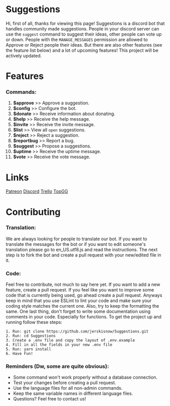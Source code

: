 # Suggestions

Hi, first of all, thanks for viewing this page! Suggestions is a discord bot that handles community made suggestions. People in your discord server can use the `suggest` command to suggest their ideas, other people can vote up or down. People with the `MANAGE_MESSAGES` permission are allowed to Approve or Reject people their ideas. But there are also other features (see the feature list below) and a lot of upcoming features! This project will be actively updated.

# Features
### Commands:
1. **$approve** >> Approve a suggestion.
2. **$config** >> Configure the bot.
3. **$donate** >> Receive information about donating.
4. **$help** >> Receive the help message.
5. **$invite** >> Receive the invite message.
6. **$list** >> View all `open` suggestions.
7. **$reject** >> Reject a suggestion.
8. **$reportbug** >> Report a bug.
9. **$suggest** >> Propose a suggestions.
10. **$uptime** >> Receive the uptime message.
11. **$vote** >> Receive the vote message.

# Links
[Patreon](https://www.patreon.com/user/overview)
[Discord](https://discord.gg/3SYg3M5)
[Trello](https://trello.com/b/3y6nWOdZ/suggestions)
[TopGG](https://top.gg/bot/566616056165302282)

# Contributing
### Translation:
We are always looking for people to translate our bot. If you want to translate the messages for the bot or if you want to edit someone's translation please go to en_US.utf8.js and read the instructions. The next step is to fork the bot and create a pull request with your new/edited file in it.

### Code:
Feel free to contribute, not much to say here yet. If you want to add a new feature, create a pull request. If you feel like you want to improve some code that is currently being used, go ahead create a pull request. Anyways keep in mind that you use ESLint to lint your code and make sure your coding style matches the current one. Also, try to keep the formatting the same. One last thing, don't forget to write some documentation using comments in your code. Especially for functions. To get the project up and running follow these steps:
```
1. Run: git clone https://github.com/jerskisnow/Suggestions.git
2. Run: cd Suggestions
3. Create a .env file and copy the layout of .env.example
4. Fill in all the fields in your new .env file
5. Run: yarn install
6. Have Fun!
```

### Reminders (Dw, some are quite obvious):
 - Some command won't work properly without a database connection.
 - Test your changes before creating a pull request.
 - Use the language files for all non-admin commands.
 - Keep the same variable names in different language files.
 - Questions? Feel free to contact us!